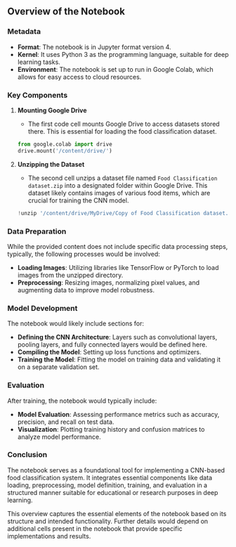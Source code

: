 ## Overview of the Notebook

### Metadata
- **Format**: The notebook is in Jupyter format version 4.
- **Kernel**: It uses Python 3 as the programming language, suitable for deep learning tasks.
- **Environment**: The notebook is set up to run in Google Colab, which allows for easy access to cloud resources.

### Key Components

1. **Mounting Google Drive**
   - The first code cell mounts Google Drive to access datasets stored there. This is essential for loading the food classification dataset.
   ```python
   from google.colab import drive
   drive.mount('/content/drive/')
   ```

2. **Unzipping the Dataset**
   - The second cell unzips a dataset file named `Food Classification dataset.zip` into a designated folder within Google Drive. This dataset likely contains images of various food items, which are crucial for training the CNN model.
   ```python
   !unzip '/content/drive/MyDrive/Copy of Food Classification dataset.zip' -d '/content/drive/MyDrive/CNN'
   ```

### Data Preparation
While the provided content does not include specific data processing steps, typically, the following processes would be involved:
- **Loading Images**: Utilizing libraries like TensorFlow or PyTorch to load images from the unzipped directory.
- **Preprocessing**: Resizing images, normalizing pixel values, and augmenting data to improve model robustness.

### Model Development
The notebook would likely include sections for:
- **Defining the CNN Architecture**: Layers such as convolutional layers, pooling layers, and fully connected layers would be defined here.
- **Compiling the Model**: Setting up loss functions and optimizers.
- **Training the Model**: Fitting the model on training data and validating it on a separate validation set.

### Evaluation
After training, the notebook would typically include:
- **Model Evaluation**: Assessing performance metrics such as accuracy, precision, and recall on test data.
- **Visualization**: Plotting training history and confusion matrices to analyze model performance.

### Conclusion
The notebook serves as a foundational tool for implementing a CNN-based food classification system. It integrates essential components like data loading, preprocessing, model definition, training, and evaluation in a structured manner suitable for educational or research purposes in deep learning.

This overview captures the essential elements of the notebook based on its structure and intended functionality. Further details would depend on additional cells present in the notebook that provide specific implementations and results.
